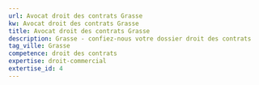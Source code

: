 ```yaml
---
url: Avocat droit des contrats Grasse
kw: Avocat droit des contrats Grasse
title: Avocat droit des contrats Grasse
description: Grasse - confiez-nous votre dossier droit des contrats
tag_ville: Grasse
competence: droit des contrats
expertise: droit-commercial
extertise_id: 4
---
```

